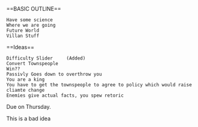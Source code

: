 ==BASIC OUTLINE==

    Have some science
    Where we are going
    Future World
    Villan Stuff

==Ideas==

    Difficulty Slider     (Added)
    Convert Townspeople
    Win??
    Passivly Goes down to overthrow you
    You are a king
    You have to get the townspeople to agree to policy which would raise cliamte change
    Enemies give actual facts, you spew retoric

Due on Thursday.

This is a bad idea
